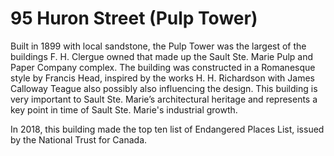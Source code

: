 # 95 Huron Street (Pulp Tower)

Built in 1899 with local sandstone, the Pulp Tower was the largest of the buildings F. H. Clergue owned that made up the Sault Ste. Marie Pulp and Paper Company complex. The building was constructed in a Romanesque style by Francis Head, inspired by the works H. H. Richardson with James Calloway Teague also possibly also influencing the design. This building is very important to Sault Ste. Marie’s architectural heritage and represents a key point in time of Sault Ste. Marie's industrial growth.

In 2018, this building made the top ten list of Endangered Places List, issued by the National Trust for Canada.
